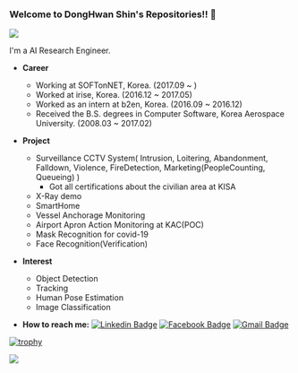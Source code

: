 ### Welcome to DongHwan Shin's Repositories!! :metal:	
![](https://komarev.com/ghpvc/?username=SinDongHwan&color=dc143c)

I'm a AI Research Engineer.
- **Career**
    - Working at SOFTonNET, Korea. (2017.09 ~ )
    - Worked at irise, Korea. (2016.12 ~ 2017.05)
    - Worked as an intern at b2en, Korea. (2016.09 ~ 2016.12)
    - Received the B.S. degrees in Computer Software, Korea Aerospace University. (2008.03 ~ 2017.02)

- **Project**
    - Surveillance CCTV System( Intrusion, Loitering, Abandonment, Falldown, Violence, FireDetection, Marketing(PeopleCounting, Queueing) )
        - Got all certifications about the civilian area at KISA
    - X-Ray demo
    - SmartHome
    - Vessel Anchorage Monitoring
    - Airport Apron Action Monitoring at KAC(POC)
    - Mask Recognition for covid-19
    - Face Recognition(Verification)
    
- **Interest**
    - Object Detection
    - Tracking
    - Human Pose Estimation
    - Image Classification
 
- **How to reach me:**
[![Linkedin Badge](https://img.shields.io/badge/-LinkedIn-blue?style=flat-square&logo=Linkedin&logoColor=white&link=https://www.linkedin.com/in/donghwan-shin-65a188132/)](https://www.linkedin.com/in/seong-yun-byeon-8183a8113/)
[![Facebook Badge](https://img.shields.io/badge/facebook-1877f2?style=flat-square&logo=facebook&logoColor=white&link=https://www.facebook.com/donghwan.shin.984/)](https://www.facebook.com/donghwan.shin.984/)
[![Gmail Badge](https://img.shields.io/badge/Gmail-d14836?style=flat-square&logo=Gmail&logoColor=white&link=mailto:god.donghwan@gmail.com)](mailto:god.donghwan@gmail.com)

[![trophy](https://github-profile-trophy.vercel.app/?username=SinDongHwan&theme=discord&column=7&no-frame=true&no-bg=true)](https://github.com/SinDongHwan/github-profile-trophy)

 <a href="https://github.com/anuraghazra/github-readme-stats">
  <img src="https://github-readme-stats.vercel.app/api?username=SinDongHwan&show_icons=true&theme=omni&hide_border=true&bg_color=20232a&icon_color=E3E3E3A8&text_color=fff" />
</a>

<!--
**SinDongHwan/SinDongHwan** is a ✨ _special_ ✨ repository because its `README.md` (this file) appears on your GitHub profile.

Here are some ideas to get you started:

- 🔭 I’m currently working on ...
- 🌱 I’m currently learning ...
- 👯 I’m looking to collaborate on ...
- 🤔 I’m looking for help with ...
- 💬 Ask me about ...
- 📫 How to reach me: ...
- 😄 Pronouns: ...
- ⚡ Fun fact: ...
-->

